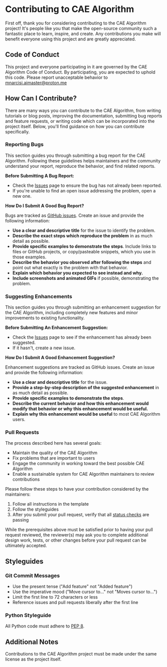 # Contributing to CAE Algorithm

First off, thank you for considering contributing to the CAE Algorithm project! It's people like you that make the open-source community such a fantastic place to learn, inspire, and create. Any contributions you make will benefit everyone using this project and are greatly appreciated.

## Code of Conduct

This project and everyone participating in it are governed by the CAE Algorithm Code of Conduct. By participating, you are expected to uphold this code. Please report unacceptable behavior to mnarcisi.aimaster@proton.me

## How Can I Contribute?

There are many ways you can contribute to the CAE Algorithm, from writing tutorials or blog posts, improving the documentation, submitting bug reports and feature requests, or writing code which can be incorporated into the project itself. Below, you'll find guidance on how you can contribute specifically.

### Reporting Bugs

This section guides you through submitting a bug report for the CAE Algorithm. Following these guidelines helps maintainers and the community understand your report, reproduce the behavior, and find related reports.

**Before Submitting A Bug Report:**

- Check the [Issues](https://github.com/mnarc123/CAE-Algorithm/issues) page to ensure the bug has not already been reported.
- If you're unable to find an open issue addressing the problem, open a new one.

**How Do I Submit A Good Bug Report?**

Bugs are tracked as [GitHub issues](https://guides.github.com/features/issues/). Create an issue and provide the following information:

- **Use a clear and descriptive title** for the issue to identify the problem.
- **Describe the exact steps which reproduce the problem** in as much detail as possible.
- **Provide specific examples to demonstrate the steps**. Include links to files or GitHub projects, or copy/pasteable snippets, which you use in those examples.
- **Describe the behavior you observed after following the steps** and point out what exactly is the problem with that behavior.
- **Explain which behavior you expected to see instead and why.**
- **Include screenshots and animated GIFs** if possible, demonstrating the problem.

### Suggesting Enhancements

This section guides you through submitting an enhancement suggestion for the CAE Algorithm, including completely new features and minor improvements to existing functionality.

**Before Submitting An Enhancement Suggestion:**

- Check the [Issues](https://github.com/mnarc123/CAE-Algorithm/issues) page to see if the enhancement has already been suggested.
- If it hasn't, create a new issue.

**How Do I Submit A Good Enhancement Suggestion?**

Enhancement suggestions are tracked as GitHub issues. Create an issue and provide the following information:

- **Use a clear and descriptive title** for the issue.
- **Provide a step-by-step description of the suggested enhancement** in as much detail as possible.
- **Provide specific examples to demonstrate the steps**.
- **Describe the current behavior and how this enhancement would modify that behavior or why this enhancement would be useful.**
- **Explain why this enhancement would be useful** to most CAE Algorithm users.

### Pull Requests

The process described here has several goals:

- Maintain the quality of the CAE Algorithm
- Fix problems that are important to users
- Engage the community in working toward the best possible CAE Algorithm
- Enable a sustainable system for CAE Algorithm maintainers to review contributions

Please follow these steps to have your contribution considered by the maintainers:

1. Follow all instructions in the template
2. Follow the styleguides
3. After you submit your pull request, verify that all [status checks](https://help.github.com/articles/about-status-checks/) are passing

While the prerequisites above must be satisfied prior to having your pull request reviewed, the reviewer(s) may ask you to complete additional design work, tests, or other changes before your pull request can be ultimately accepted.

## Styleguides

### Git Commit Messages

- Use the present tense ("Add feature" not "Added feature")
- Use the imperative mood ("Move cursor to..." not "Moves cursor to...")
- Limit the first line to 72 characters or less
- Reference issues and pull requests liberally after the first line

### Python Styleguide

All Python code must adhere to [PEP 8](https://www.python.org/dev/peps/pep-0008/).

## Additional Notes

Contributions to the CAE Algorithm project must be made under the same license as the project itself.
